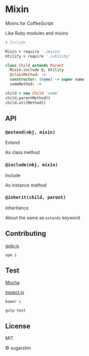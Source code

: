 # Mixin

Mixins for CoffeeScript

Like Ruby modules and mixins

```coffeescript
# Include

Mixin = require './mixin'
Utility = require './utility'

class Child extends Parent
  Mixin.include @, Utility
  @classMethod: ->
  constructor: (name) -> super name
  someMethod: ->

child = new Child 'name'
child.parentMethod()
child.utilMethod()
```

## API

### `@extend(obj, mixin)`

Extend

As class method

### `@include(obj, mixin)`

Include

As instance method

### `@inherit(child, parent)`

Inheritance

About the same as `extends` keyword

## Contributing
  
[gulp.js](//gulpjs.com/)

```shell
npm i
```

## Test

[Mocha](//mochajs.org/)

[expect.js](//github.com/Automattic/expect.js)

```shell
bower i

gulp test
```

## License

MIT

© sugarshin
